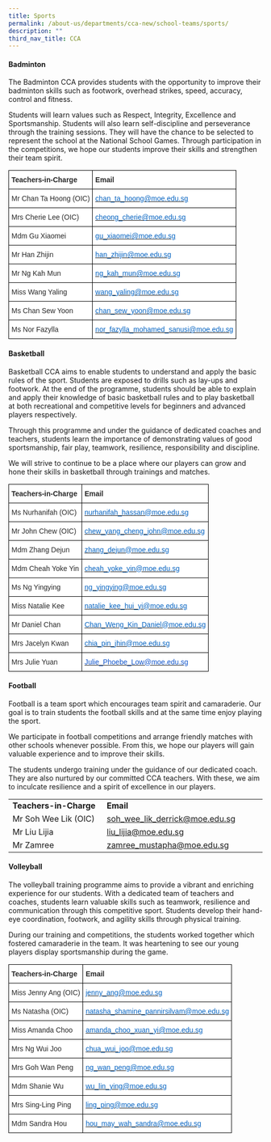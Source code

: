 ```yaml
---
title: Sports
permalink: /about-us/departments/cca-new/school-teams/sports/
description: ""
third_nav_title: CCA
---
```

<h4><strong>Badminton</strong></h4>
<p>The Badminton CCA provides students with the opportunity to improve their badminton skills such as footwork, overhead strikes, speed, accuracy, control and fitness.</p>
<p>Students will learn values such as Respect, Integrity, Excellence and Sportsmanship. Students will also learn self-discipline and perseverance through the training sessions. They will have the chance to be selected to represent the school at the National School Games. Through participation in the competitions, we hope our students improve their skills and strengthen their team spirit.</p>
<style type="text/css">
.tg  {border-collapse:collapse;border-spacing:0;}
.tg td{border-color:black;border-style:solid;border-width:1px;font-family:Arial, sans-serif;font-size:14px;
  overflow:hidden;padding:10px 5px;word-break:normal;}
.tg th{border-color:black;border-style:solid;border-width:1px;font-family:Arial, sans-serif;font-size:14px;
  font-weight:normal;overflow:hidden;padding:10px 5px;word-break:normal;}
.tg .tg-7zkw{background-color:#FFF;color:#282828;text-align:left;vertical-align:top}
.tg .tg-hr73{background-color:#FFF;color:#282828;font-weight:bold;text-align:left;vertical-align:top}
.tg .tg-wogo{background-color:#FFF;color:#0563C1;text-align:left;text-decoration:underline;vertical-align:top}
</style>
<table class="tg">
<thead>
  <tr>
    <th class="tg-hr73"><span style="color:#282828">Teachers-in-Charge</span></th>
    <th class="tg-hr73"><span style="color:#282828">Email</span></th>
  </tr>
</thead>
<tbody>
  <tr>
    <td class="tg-7zkw"><span style="color:#282828">Mr Chan Ta Hoong (OIC)</span></td>
    <td class="tg-wogo"><a href="mailto:chan_ta_hoong@moe.edu.sg"><span style="color:#0563C1">chan_ta_hoong@moe.edu.sg</span></a></td>
  </tr>
  <tr>
    <td class="tg-7zkw"><span style="color:#282828">Mrs Cherie Lee (OIC)</span></td>
    <td class="tg-wogo"><a href="mailto:cheong_cherie@moe.edu.sg"><span style="color:#0563C1">cheong_cherie@moe.edu.sg</span></a></td>
  </tr>
  <tr>
    <td class="tg-7zkw"><span style="color:#282828">Mdm Gu Xiaomei</span></td>
    <td class="tg-wogo"><a href="mailto:gu_xiaomei@moe.edu.sg"><span style="color:#0563C1">gu_xiaomei@moe.edu.sg</span></a></td>
  </tr>
  <tr>
    <td class="tg-7zkw"><span style="color:#282828">Mr Han Zhijin</span></td>
    <td class="tg-wogo"><a href="mailto:han_zhijin@moe.edu.sg"><span style="color:#0563C1">han_zhijin@moe.edu.sg</span></a></td>
  </tr>
  <tr>
    <td class="tg-7zkw"><span style="color:#282828">Mr Ng Kah Mun</span></td>
    <td class="tg-wogo"><a href="mailto:ng_kah_mun@moe.edu.sg"><span style="color:#0563C1">ng_kah_mun@moe.edu.sg</span></a></td>
  </tr>
  <tr>
    <td class="tg-7zkw"><span style="color:#282828">Miss Wang Yaling</span></td>
    <td class="tg-wogo"><a href="mailto:wang_yaling@moe.edu.sg"><span style="color:#0563C1">wang_yaling@moe.edu.sg</span></a></td>
  </tr>
  <tr>
    <td class="tg-7zkw"><span style="color:#282828">Ms Chan Sew Yoon</span></td>
    <td class="tg-wogo"><a href="mailto:chan_sew_yoon@moe.edu.sg"><span style="color:#0563C1">chan_sew_yoon@moe.edu.sg</span></a></td>
  </tr>
  <tr>
    <td class="tg-7zkw"><span style="color:#282828">Ms Nor Fazylla</span></td>
    <td class="tg-wogo"><a href="mailto:nor_fazylla_mohamed_sanusi@moe.edu.sg"><span style="color:#0563C1">nor_fazylla_mohamed_sanusi@moe.edu.sg</span></a></td>
  </tr>
</tbody>
</table>
<h4><strong>Basketball</strong></h4>
<p>Basketball CCA aims to enable students to understand and apply the basic rules of the sport. Students are exposed to drills such as lay-ups and footwork. At the end of the programme, students should be able to explain and apply their knowledge of basic basketball rules and to play basketball at both recreational and competitive levels for beginners and advanced players respectively.</p>
<p>Through this programme and under the guidance of dedicated coaches and teachers, students learn the importance of demonstrating values of good sportsmanship, fair play, teamwork, resilience, responsibility and discipline.</p>
<p>We will strive to continue to be a place where our players can grow and hone their skills in basketball through trainings and matches.</p>
<style type="text/css">
.tg  {border-collapse:collapse;border-spacing:0;}
.tg td{border-color:black;border-style:solid;border-width:1px;font-family:Arial, sans-serif;font-size:14px;
  overflow:hidden;padding:10px 5px;word-break:normal;}
.tg th{border-color:black;border-style:solid;border-width:1px;font-family:Arial, sans-serif;font-size:14px;
  font-weight:normal;overflow:hidden;padding:10px 5px;word-break:normal;}
.tg .tg-7zkw{background-color:#FFF;color:#282828;text-align:left;vertical-align:top}
.tg .tg-hr73{background-color:#FFF;color:#282828;font-weight:bold;text-align:left;vertical-align:top}
.tg .tg-wogo{background-color:#FFF;color:#0563C1;text-align:left;text-decoration:underline;vertical-align:top}
.tg .tg-dm87{background-color:#FFF;color:#15C;text-align:left;text-decoration:underline;vertical-align:top}
</style>
<table class="tg">
<thead>
  <tr>
    <th class="tg-hr73"><span style="color:#282828">Teachers-in-Charge</span></th>
    <th class="tg-hr73"><span style="color:#282828">Email</span></th>
  </tr>
</thead>
<tbody>
  <tr>
    <td class="tg-7zkw"><span style="color:#282828">Ms Nurhanifah (OIC)</span></td>
    <td class="tg-wogo"><a href="mailto:nurhanifah_hassan@moe.edu.sg"><span style="color:#0563C1">nurhanifah_hassan@moe.edu.sg</span></a></td>
  </tr>
  <tr>
    <td class="tg-7zkw"><span style="color:#282828">Mr John Chew (OIC)</span></td>
    <td class="tg-wogo"><a href="mailto:chew_yang_cheng_john@moe.edu.sg"><span style="color:#0563C1">chew_yang_cheng_john@moe.edu.sg</span></a></td>
  </tr>
  <tr>
    <td class="tg-7zkw"><span style="color:#282828">Mdm Zhang Dejun</span></td>
    <td class="tg-wogo"><a href="mailto:zhang_dejun@moe.edu.sg"><span style="color:#0563C1">zhang_dejun@moe.edu.sg</span></a></td>
  </tr>
  <tr>
    <td class="tg-7zkw"><span style="color:#282828">Mdm Cheah Yoke Yin</span></td>
    <td class="tg-wogo"><a href="mailto:cheah_yoke_yin@moe.edu.sg"><span style="color:#0563C1">cheah_yoke_yin@moe.edu.sg</span></a></td>
  </tr>
  <tr>
    <td class="tg-7zkw"><span style="color:#282828">Ms Ng Yingying</span></td>
    <td class="tg-wogo"><a href="mailto:ng_yingying@moe.edu.sg"><span style="color:#0563C1">ng_yingying@moe.edu.sg</span></a></td>
  </tr>
  <tr>
    <td class="tg-7zkw"><span style="color:#282828">Miss Natalie Kee</span></td>
    <td class="tg-wogo"><a href="mailto:natalie_kee_hui_yi@moe.edu.sg"><span style="color:#0563C1">natalie_kee_hui_yi@moe.edu.sg</span></a></td>
  </tr>
  <tr>
    <td class="tg-7zkw"><span style="color:#282828">Mr Daniel Chan</span></td>
    <td class="tg-wogo"><a href="mailto:Chan_Weng_Kin_Daniel@moe.edu.sg"><span style="color:#0563C1">Chan_Weng_Kin_Daniel@moe.edu.sg</span></a></td>
  </tr>
  <tr>
    <td class="tg-7zkw"><span style="color:#282828">Mrs Jacelyn Kwan</span></td>
    <td class="tg-wogo"><a href="mailto:chia_pin_jhin@moe.edu.sg"><span style="color:#0563C1">chia_pin_jhin@moe.edu.sg</span></a></td>
  </tr>
  <tr>
    <td class="tg-7zkw"><span style="color:#282828">Mrs Julie Yuan</span></td>
    <td class="tg-dm87"><a href="mailto:Julie_Phoebe_Low@moe.edu.sg"><span style="color:#15C">Julie_Phoebe_Low@moe.edu.sg</span></a></td>
  </tr>
</tbody>
</table>
<h4><strong>Football</strong></h4>
<p>Football is a team sport which encourages team spirit and camaraderie. Our goal is to train students the football skills and at the same time enjoy playing the sport.</p>
<p>We participate in football competitions and arrange friendly matches with other schools whenever possible. From this, we hope our players will gain valuable experience and to improve their skills.</p>
<p>The students undergo training under the guidance of our dedicated coach. They are also nurtured by our committed CCA teachers. With these, we aim to inculcate resilience and a spirit of excellence in our players.</p>
<table>
<tbody>
<tr>
<td width="198"><strong>Teachers-in-Charge</strong></td>
<td width="315"><strong>Email</strong></td>
</tr>
<tr>
<td width="198">Mr Soh Wee Lik (OIC)</td>
<td width="315"><a href="mailto:soh_wee_lik_derrick@moe.edu.sg">soh_wee_lik_derrick@moe.edu.sg</a></td>
</tr>
<tr>
<td width="198">Mr Liu Lijia</td>
<td width="315"><a href="mailto:liu_lijia@moe.edu.sg">liu_lijia@moe.edu.sg</a></td>
</tr>
<tr>
<td width="198">Mr Zamree</td>
<td width="315"><a href="mailto:zamree_mustapha@moe.edu.sg">zamree_mustapha@moe.edu.sg</a></td>
</tr>
</tbody>
</table>
<h4><strong>Volleyball</strong></h4>
<p>The volleyball training programme aims to provide a vibrant and enriching experience for our students. With a dedicated team of teachers and coaches, students learn valuable skills such as teamwork, resilience and communication through this competitive sport. Students develop their hand-eye coordination, footwork, and agility skills through physical training.</p>
<p>During our training and competitions, the students worked together which fostered camaraderie in the team. It was heartening to see our young players display sportsmanship during the game.</p>
<style type="text/css">
.tg  {border-collapse:collapse;border-spacing:0;}
.tg td{border-color:black;border-style:solid;border-width:1px;font-family:Arial, sans-serif;font-size:14px;
  overflow:hidden;padding:10px 5px;word-break:normal;}
.tg th{border-color:black;border-style:solid;border-width:1px;font-family:Arial, sans-serif;font-size:14px;
  font-weight:normal;overflow:hidden;padding:10px 5px;word-break:normal;}
.tg .tg-7zkw{background-color:#FFF;color:#282828;text-align:left;vertical-align:top}
.tg .tg-hr73{background-color:#FFF;color:#282828;font-weight:bold;text-align:left;vertical-align:top}
.tg .tg-wogo{background-color:#FFF;color:#0563C1;text-align:left;text-decoration:underline;vertical-align:top}
</style>
<table class="tg">
<thead>
  <tr>
    <th class="tg-hr73"><span style="color:#282828">Teachers-in-Charge</span></th>
    <th class="tg-hr73"><span style="color:#282828">Email</span></th>
  </tr>
</thead>
<tbody>
  <tr>
    <td class="tg-7zkw"><span style="color:#282828">Miss Jenny Ang (OIC)</span></td>
    <td class="tg-wogo"><a href="mailto:jenny_ang@moe.edu.sg"><span style="color:#0563C1">jenny_ang@moe.edu.sg</span></a></td>
  </tr>
  <tr>
    <td class="tg-7zkw"><span style="color:#282828">Ms Natasha (OIC)</span></td>
    <td class="tg-wogo"><a href="mailto:natasha_shamine_pannirsilvam@moe.edu.sg"><span style="color:#0563C1">natasha_shamine_pannirsilvam@moe.edu.sg</span></a></td>
  </tr>
  <tr>
    <td class="tg-7zkw"><span style="color:#282828">Miss Amanda Choo</span></td>
    <td class="tg-wogo"><a href="mailto:amanda_choo_xuan_yi@moe.edu.sg"><span style="color:#0563C1">amanda_choo_xuan_yi@moe.edu.sg</span></a></td>
  </tr>
  <tr>
    <td class="tg-7zkw"><span style="color:#282828">Mrs Ng Wui Joo</span></td>
    <td class="tg-wogo"><a href="mailto:chua_wui_joo@moe.edu.sg"><span style="color:#0563C1">chua_wui_joo@moe.edu.sg</span></a></td>
  </tr>
  <tr>
    <td class="tg-7zkw"><span style="color:#282828">Mrs Goh Wan Peng</span></td>
    <td class="tg-wogo"><a href="mailto:ng_wan_peng@moe.edu.sg"><span style="color:#0563C1">ng_wan_peng@moe.edu.sg</span></a></td>
  </tr>
  <tr>
    <td class="tg-7zkw"><span style="color:#282828">Mdm Shanie Wu</span></td>
    <td class="tg-wogo"><a href="mailto:wu_lin_ying@moe.edu.sg"><span style="color:#0563C1">wu_lin_ying@moe.edu.sg</span></a></td>
  </tr>
  <tr>
    <td class="tg-7zkw"><span style="color:#282828">Mrs Sing-Ling Ping</span></td>
    <td class="tg-wogo"><a href="mailto:ling_ping@moe.edu.sg"><span style="color:#0563C1">ling_ping@moe.edu.sg</span></a></td>
  </tr>
  <tr>
    <td class="tg-7zkw"><span style="color:#282828">Mdm Sandra Hou</span></td>
    <td class="tg-wogo"><a href="mailto:hou_may_wah_sandra@moe.edu.sg"><span style="color:#0563C1">hou_may_wah_sandra@moe.edu.sg</span></a></td>
  </tr>
</tbody>
</table>